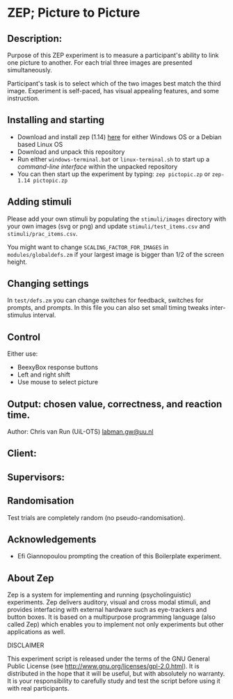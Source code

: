 # ZEP; Picture to Picture
## Description:

Purpose of this ZEP experiment is to measure a participant's ability
to link one picture to another. For each trial three images are presented simultaneously.

Participant's task is to select which of the two images best match the
third image. Experiment is self-paced, has visual
appealing features, and some instruction.

## Installing and starting
* Download and install zep (1.14) [here](http://beexy.org/zep/wiki) for either Windows OS or a Debian based Linux OS
* Download and unpack this repository
* Run either `windows-terminal.bat` or `linux-terminal.sh` to start up a _command-line interface_ within the unpacked repository
* You can then start up the experiment by typing: `zep pictopic.zp` or `zep-1.14 pictopic.zp`

## Adding stimuli
Please add your own stimuli by populating the `stimuli/images` directory with your own images (svg or png) and update `stimuli/test_items.csv` and `stimuli/prac_items.csv`.

You might want to change `SCALING_FACTOR_FOR_IMAGES` in `modules/globaldefs.zm` if your largest image is bigger than 1/2 of the screen height.

## Changing settings
In `test/defs.zm` you can change switches for feedback, switches for prompts, and prompts. In this file you can also set small timing tweaks inter-stimulus interval.

## Control
Either use:
*   BeexyBox response buttons
*   Left and right shift
*   Use mouse to select picture

## Output: chosen value, correctness, and reaction time.

Author:
Chris van Run (UiL-OTS) <labman.gw@uu.nl>

Client:
-

Supervisors:
-
## Randomisation
Test trials are completely random (no pseudo-randomisation).

## Acknowledgements
* Efi Giannopoulou​ prompting the creation of this Boilerplate experiment.

## About Zep
Zep is a system for implementing and running (psycholinguistic) experiments. Zep delivers auditory, visual and cross modal stimuli, and provides interfacing with external hardware such as eye-trackers and button boxes. It is based on a multipurpose programming language (also called Zep) which enables you to implement not only experiments but other applications as well.

DISCLAIMER

This experiment script is released under the terms of the GNU General Public
License (see http://www.gnu.org/licenses/gpl-2.0.html). It is distributed in
the hope that it will be useful, but with absolutely no warranty. It is your
responsibility to carefully study and test the script before using it with
real participants.
